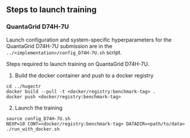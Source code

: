 ## Steps to launch training

### QuantaGrid D74H-7U

Launch configuration and system-specific hyperparameters for the QuantaGrid D74H-7U
submission are in the `../<implementation>/config_D74H-7U.sh` script.

Steps required to launch training on QuantaGrid D74H-7U.

1. Build the docker container and push to a docker registry

```
cd ../hugectr
docker build --pull -t <docker/registry:benchmark-tag> .
docker push <docker/registry:benchmark-tag>
```

2. Launch the training
```
source config_D74H-7U.sh
NEXP=10 CONT=<docker/registry:benchmark-tag> DATADIR=<path/to/data> ./run_with_docker.sh
